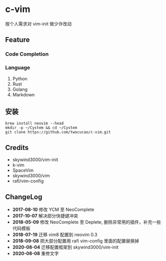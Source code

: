 # c-vim

按个人需求对 vim-init 做少许改动

## Feature

### Code Completion

### Language

1. Python
2. Rust
3. Golang
4. Markdown

## 安装

```
brew install neovim --head
mkdir -p ~/Cystem && cd ~/Cystem
git clone https://github.com/twocucao/c-vim.git
```

## Credits

- skywind3000/vim-init
- k-vim
- SpaceVim
- skywind3000/vim
- rafi/vim-config

## ChangeLog

- **2017-08-10** 修改 YCM 至 NeoComplete
- **2017-10-07** 解决部分快捷键冲突
- **2018-05-09** 修改 NeoComplete 至 Deplete, 删除非常用的插件，补充一些代码模板
- **2018-07-19** 迁移 vim8 配置到 neovim 0.3
- **2018-09-08** 把大部分配置用 rafi vim-config 里面的配置替换掉
- **2020-08-04** 迁移配置框架到 skywind3000/vim-init
- **2020-08-08** 重修文字
